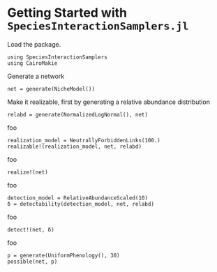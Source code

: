 # Getting Started with `SpeciesInteractionSamplers.jl`

Load the package.

```@example 1
using SpeciesInteractionSamplers
using CairoMakie
```

Generate a network

```@example 1
net = generate(NicheModel())
```



Make it realizable, first by generating a relative abundance distribution

```@example 1 
relabd = generate(NormalizedLogNormal(), net)
```

foo

```@example 1
realization_model = NeutrallyForbiddenLinks(100.)
realizable!(realization_model, net, relabd)
```

foo

```@example 1
realize!(net)
```


foo

```@example 1
detection_model = RelativeAbundanceScaled(10)
δ = detectability(detection_model, net, relabd)
```

foo

```@example 1
detect!(net, δ)
```

foo

```@example 1
p = generate(UniformPhenology(), 30)
possible(net, p)
```
